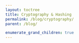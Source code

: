 ```yaml
---
layout: toctree
title: Cryptography & Hashing
permalink: /blog/cryptography/
parent: /blog/

enumerate_grand_children: true
---
```


